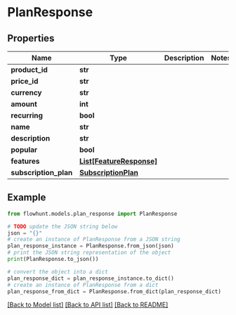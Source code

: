 # PlanResponse


## Properties

Name | Type | Description | Notes
------------ | ------------- | ------------- | -------------
**product_id** | **str** |  | 
**price_id** | **str** |  | 
**currency** | **str** |  | 
**amount** | **int** |  | 
**recurring** | **bool** |  | 
**name** | **str** |  | 
**description** | **str** |  | 
**popular** | **bool** |  | 
**features** | [**List[FeatureResponse]**](FeatureResponse.md) |  | 
**subscription_plan** | [**SubscriptionPlan**](SubscriptionPlan.md) |  | 

## Example

```python
from flowhunt.models.plan_response import PlanResponse

# TODO update the JSON string below
json = "{}"
# create an instance of PlanResponse from a JSON string
plan_response_instance = PlanResponse.from_json(json)
# print the JSON string representation of the object
print(PlanResponse.to_json())

# convert the object into a dict
plan_response_dict = plan_response_instance.to_dict()
# create an instance of PlanResponse from a dict
plan_response_from_dict = PlanResponse.from_dict(plan_response_dict)
```
[[Back to Model list]](../README.md#documentation-for-models) [[Back to API list]](../README.md#documentation-for-api-endpoints) [[Back to README]](../README.md)


